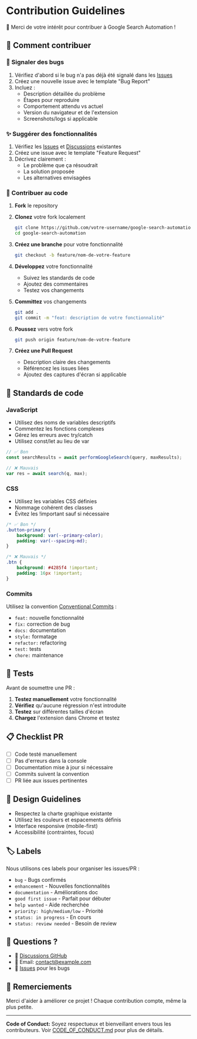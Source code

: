 # Contribution Guidelines

🎉 Merci de votre intérêt pour contribuer à Google Search Automation !

## 🚀 Comment contribuer

### 🐛 Signaler des bugs

1. Vérifiez d'abord si le bug n'a pas déjà été signalé dans les [Issues](../../issues)
2. Créez une nouvelle issue avec le template "Bug Report"
3. Incluez :
   - Description détaillée du problème
   - Étapes pour reproduire
   - Comportement attendu vs actuel
   - Version du navigateur et de l'extension
   - Screenshots/logs si applicable

### ✨ Suggérer des fonctionnalités

1. Vérifiez les [Issues](../../issues) et [Discussions](../../discussions) existantes
2. Créez une issue avec le template "Feature Request"
3. Décrivez clairement :
   - Le problème que ça résoudrait
   - La solution proposée
   - Les alternatives envisagées

### 🔧 Contribuer au code

1. **Fork** le repository
2. **Clonez** votre fork localement
   ```bash
   git clone https://github.com/votre-username/google-search-automation.git
   cd google-search-automation
   ```

3. **Créez une branche** pour votre fonctionnalité
   ```bash
   git checkout -b feature/nom-de-votre-feature
   ```

4. **Développez** votre fonctionnalité
   - Suivez les standards de code
   - Ajoutez des commentaires
   - Testez vos changements

5. **Committez** vos changements
   ```bash
   git add .
   git commit -m "feat: description de votre fonctionnalité"
   ```

6. **Poussez** vers votre fork
   ```bash
   git push origin feature/nom-de-votre-feature
   ```

7. **Créez une Pull Request**
   - Description claire des changements
   - Référencez les issues liées
   - Ajoutez des captures d'écran si applicable

## 📝 Standards de code

### JavaScript

- Utilisez des noms de variables descriptifs
- Commentez les fonctions complexes
- Gérez les erreurs avec try/catch
- Utilisez const/let au lieu de var

```javascript
// ✅ Bon
const searchResults = await performGoogleSearch(query, maxResults);

// ❌ Mauvais  
var res = await search(q, max);
```

### CSS

- Utilisez les variables CSS définies
- Nommage cohérent des classes
- Évitez les !important sauf si nécessaire

```css
/* ✅ Bon */
.button-primary {
    background: var(--primary-color);
    padding: var(--spacing-md);
}

/* ❌ Mauvais */
.btn {
    background: #4285f4 !important;
    padding: 16px !important;
}
```

### Commits

Utilisez la convention [Conventional Commits](https://www.conventionalcommits.org/) :

- `feat:` nouvelle fonctionnalité
- `fix:` correction de bug
- `docs:` documentation
- `style:` formatage
- `refactor:` refactoring
- `test:` tests
- `chore:` maintenance

## 🧪 Tests

Avant de soumettre une PR :

1. **Testez manuellement** votre fonctionnalité
2. **Vérifiez** qu'aucune régression n'est introduite
3. **Testez** sur différentes tailles d'écran
4. **Chargez** l'extension dans Chrome et testez

## 📋 Checklist PR

- [ ] Code testé manuellement
- [ ] Pas d'erreurs dans la console
- [ ] Documentation mise à jour si nécessaire
- [ ] Commits suivent la convention
- [ ] PR liée aux issues pertinentes

## 🎨 Design Guidelines

- Respectez la charte graphique existante
- Utilisez les couleurs et espacements définis
- Interface responsive (mobile-first)
- Accessibilité (contraintes, focus)

## 🏷️ Labels

Nous utilisons ces labels pour organiser les issues/PR :

- `bug` - Bugs confirmés
- `enhancement` - Nouvelles fonctionnalités
- `documentation` - Améliorations doc
- `good first issue` - Parfait pour débuter
- `help wanted` - Aide recherchée
- `priority: high/medium/low` - Priorité
- `status: in progress` - En cours
- `status: review needed` - Besoin de review

## 🤔 Questions ?

- 💬 [Discussions GitHub](../../discussions)
- 📧 Email: contact@example.com
- 🐛 [Issues](../../issues) pour les bugs

## 🙏 Remerciements

Merci d'aider à améliorer ce projet ! Chaque contribution compte, même la plus petite.

---

**Code of Conduct:** Soyez respectueux et bienveillant envers tous les contributeurs. Voir [CODE_OF_CONDUCT.md](CODE_OF_CONDUCT.md) pour plus de détails.